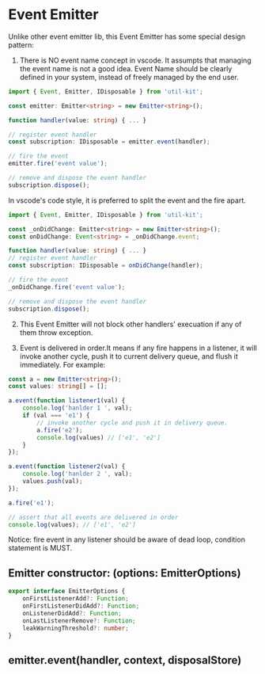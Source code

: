 # Event Emitter

Unlike other event emitter lib, this Event Emitter has some special design pattern:     
1. There is NO event name concept in vscode. It assumpts that managing the event name is not a good idea. Event Name should be clearly defined in your system, instead of freely managed by the end user.   
```ts
import { Event, Emitter, IDisposable } from 'util-kit';

const emitter: Emitter<string> = new Emitter<string>();

function handler(value: string) { ... }

// register event handler
const subscription: IDisposable = emitter.event(handler);

// fire the event
emitter.fire('event value');

// remove and dispose the event handler
subscription.dispose();
```

In vscode's code style, it is preferred to split the event and the fire apart. 
```ts
import { Event, Emitter, IDisposable } from 'util-kit';

const _onDidChange: Emitter<string> = new Emitter<string>();
const onDidChange: Event<string> = _onDidChange.event;

function handler(value: string) { ... }
// register event handler
const subscription: IDisposable = onDidChange(handler);

// fire the event
_onDidChange.fire('event value');

// remove and dispose the event handler
subscription.dispose();
```



2. This Event Emitter will not block other handlers' execuation if any of them throw exception. 




3. Event is delivered in order.It means if any fire happens in a listener, it will invoke another cycle, push it to current delivery queue, and flush it immediately. For example:  
```ts
const a = new Emitter<string>();
const values: string[] = [];

a.event(function listener1(val) {
    console.log('hanlder 1 ', val);
    if (val === 'e1') {
        // invoke another cycle and push it in delivery queue.
        a.fire('e2');
        console.log(values) // ['e1', 'e2']
    }
});

a.event(function listener2(val) {
    console.log('hanlder 2 ', val);
    values.push(val);
});

a.fire('e1');

// assert that all events are delivered in order
console.log(values); // ['e1', 'e2']
```
Notice: fire event in any listener should be aware of dead loop, condition statement is MUST.    












## Emitter constructor: (options: EmitterOptions)
```ts
export interface EmitterOptions {
	onFirstListenerAdd?: Function;
	onFirstListenerDidAdd?: Function;
	onListenerDidAdd?: Function;
	onLastListenerRemove?: Function;
	leakWarningThreshold?: number;
}
```

## emitter.event(handler, context, disposalStore)



## 









